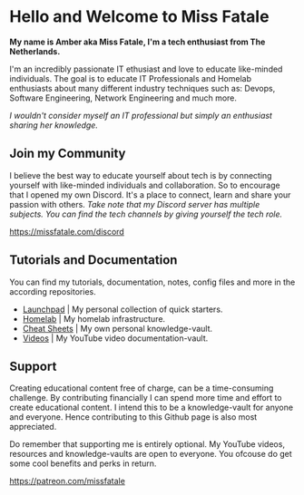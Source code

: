 # Hello and Welcome to Miss Fatale

**My name is Amber aka Miss Fatale, I'm a tech enthusiast from The Netherlands.**

I'm an incredibly passionate IT ethusiast and love to educate like-minded individuals. The goal is to educate IT Professionals and Homelab enthusiasts about many different industry techniques such as: Devops, Software Engineering, Network Engineering and much more. 

*I wouldn't consider myself an IT professional but simply an enthusiast sharing her knowledge.*

## Join my Community 
I believe the best way to educate yourself about tech is by connecting yourself with like-minded individuals and collaboration. So to encourage that I opened my own Discord. It's a place to connect, learn and share your passion with others.
*Take note that my Discord server has multiple subjects. You can find the tech channels by giving yourself the tech role.*

https://missfatale.com/discord

## Tutorials and Documentation
You can find my tutorials, documentation, notes, config files and more in the according repositories. 

- [Launchpad](https://github.com/missfatale/launchpad) | My personal collection of quick starters.
- [Homelab](https://github.com/missfatale/homelab) | My homelab infrastructure.
- [Cheat Sheets](https://github.com/missfatale/cheat-sheets) | My own personal knowledge-vault.
- [Videos](https://github.com/missfatale/videos) | My YouTube video documentation-vault.

## Support
Creating educational content free of charge, can be a time-consuming challenge. By contributing financially I can spend more time and effort to create educational content. I intend this to be a knowledge-vault for anyone and everyone. Hence contributing to this Github page is also most appreciated.

Do remember that supporting me is entirely optional. My YouTube videos, resources and knowledge-vaults are open to everyone. You ofcouse do get some cool benefits and perks in return. 

https://patreon.com/missfatale